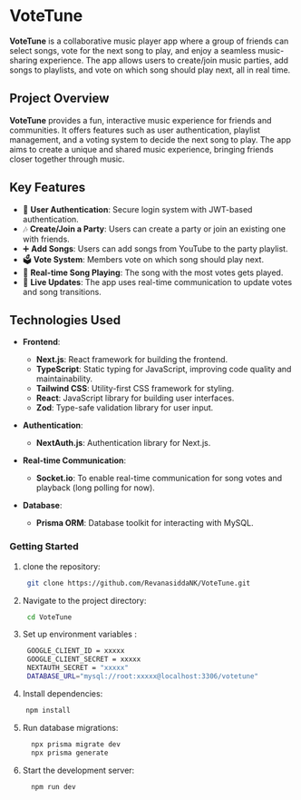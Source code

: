 # VoteTune

**VoteTune** is a collaborative music player app where a group of friends can select songs, vote for the next song to play, and enjoy a seamless music-sharing experience. The app allows users to create/join music parties, add songs to playlists, and vote on which song should play next, all in real time.

## Project Overview

**VoteTune** provides a fun, interactive music experience for friends and communities. It offers features such as user authentication, playlist management, and a voting system to decide the next song to play. The app aims to create a unique and shared music experience, bringing friends closer together through music.

## Key Features

- 🎤 **User  Authentication**: Secure login system with JWT-based authentication.
- 🎶 **Create/Join a Party**: Users can create a party or join an existing one with friends.
- ➕ **Add Songs**: Users can add songs from YouTube to the party playlist.
- 🗳️ **Vote System**: Members vote on which song should play next.
- 🔄 **Real-time Song Playing**: The song with the most votes gets played.
- 🚀 **Live Updates**: The app uses real-time communication to update votes and song transitions.

## Technologies Used

- **Frontend**:  
  - **Next.js**: React framework for building the frontend.
  - **TypeScript**: Static typing for JavaScript, improving code quality and maintainability.
  - **Tailwind CSS**: Utility-first CSS framework for styling.
  - **React**: JavaScript library for building user interfaces.
  - **Zod**: Type-safe validation library for user input.

- **Authentication**:  
  - **NextAuth.js**: Authentication library for Next.js.

- **Real-time Communication**:  
  - **Socket.io**: To enable real-time communication for song votes and playback (long polling for now).

- **Database**:  
  - **Prisma ORM**: Database toolkit for interacting with MySQL.

### Getting Started


1. clone the repository:
   ```bash
    git clone https://github.com/RevanasiddaNK/VoteTune.git
   ```
   
2. Navigate to the project directory:
   ```bash
    cd VoteTune
   ```
   
3. Set up environment variables :
   ```bash
    GOOGLE_CLIENT_ID = xxxxx
    GOOGLE_CLIENT_SECRET = xxxxx
    NEXTAUTH_SECRET = "xxxxx"
    DATABASE_URL="mysql://root:xxxxx@localhost:3306/votetune"
   ```
  
4.  Install dependencies:
   ```bash
       npm install
   ```

5. Run database migrations:
   ```bash
     npx prisma migrate dev
     npx prisma generate

   ```
6. Start the development server:
   ```bash
     npm run dev
